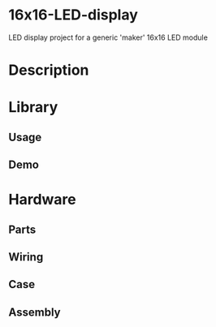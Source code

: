 # 16x16-LED-display
LED display project for a generic 'maker' 16x16 LED module

# Description
# Library
## Usage
## Demo
# Hardware
## Parts
## Wiring
## Case
## Assembly


